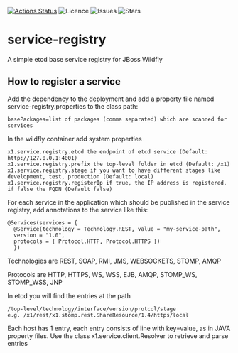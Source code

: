 [![Actions Status](https://github.com/kifj/service-registry/workflows/Java%20CI/badge.svg)](https://github.com/kifj/service-registry/actions) ![Licence](https://img.shields.io/github/license/kifj/service-registry) ![Issues](https://img.shields.io/github/issues/kifj/service-registry) ![Stars](https://img.shields.io/github/stars/kifj/service-registry)

# service-registry

A simple etcd base service registry for JBoss Wildfly

## How to register a service

Add the dependency to the deployment and add a property file named service-registry.properties to the class path:

    basePackages=list of packages (comma separated) which are scanned for services

In the wildfly container add system properties 
    
    x1.service.registry.etcd the endpoint of etcd service (Default: http://127.0.0.1:4001) 
    x1.service.registry.prefix the top-level folder in etcd (Default: /x1)
    x1.service.registry.stage if you want to have different stages like development, test, production (Default: local)
    x1.service.registry.registerIp if true, the IP address is registered, if false the FQDN (Default false)

For each service in the application which should be published in the service registry, add annotations to the service like this:

	@Services(services = {
      @Service(technology = Technology.REST, value = "my-service-path", 
      version = "1.0", 
      protocols = { Protocol.HTTP, Protocol.HTTPS })
      })
	
Technologies are REST, SOAP, RMI, JMS, WEBSOCKETS, STOMP, AMQP

Protocols are HTTP, HTTPS, WS, WSS, EJB, AMQP, STOMP\_WS, STOMP\_WSS, JNP

In etcd you will find the entries at the path

    /top-level/technology/interface/version/protcol/stage
    e.g. /x1/rest/x1.stomp.rest.ShareResource/1.4/https/local
    
Each host has 1 entry, each entry consists of line with key=value, as in JAVA property files.
Use the class x1.service.client.Resolver to retrieve and parse entries
